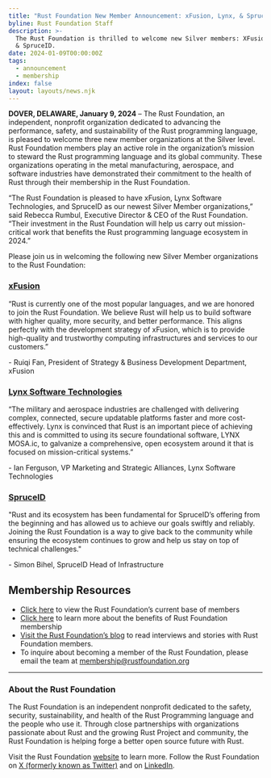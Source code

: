 ```yaml
---
title: "Rust Foundation New Member Announcement: xFusion, Lynx, & SpruceID.\_"
byline: Rust Foundation Staff
description: >-
  The Rust Foundation is thrilled to welcome new Silver members: XFusion, Lynx,
  & SpruceID.
date: 2024-01-09T00:00:00Z
tags:
  - announcement
  - membership
index: false
layout: layouts/news.njk
---
```

**DOVER, DELAWARE, January 9, 2024** – The Rust Foundation, an independent, nonprofit organization dedicated to advancing the performance, safety, and sustainability of the Rust programming language, is pleased to welcome three new member organizations at the Silver level. Rust Foundation members play an active role in the organization’s mission to steward the Rust programming language and its global community. These organizations operating in the metal manufacturing, aerospace, and software industries have demonstrated their commitment to the health of Rust through their membership in the Rust Foundation.

“The Rust Foundation is pleased to have xFusion, Lynx Software Technologies, and SpruceID as our newest Silver Member organizations,” said Rebecca Rumbul, Executive Director & CEO of the Rust Foundation. “Their investment in the Rust Foundation will help us carry out mission-critical work that benefits the Rust programming language ecosystem in 2024.”

Please join us in welcoming the following new Silver Member organizations to the Rust Foundation:

### [**<u>xFusion</u>**](https://www.xfusionshox.com/)

“Rust is currently one of the most popular languages, and we are honored to join the Rust Foundation. We believe Rust will help us to build software with higher quality, more security, and better performance. This aligns perfectly with the development strategy of xFusion, which is to provide high-quality and trustworthy computing infrastructures and services to our customers.”

\- Ruiqi Fan, President of Strategy & Business Development Department, xFusion

### [**<u>Lynx Software Technologies</u>**](https://www.lynx.com/)&nbsp;**&nbsp;**&nbsp;

“The military and aerospace industries are challenged with delivering complex, connected, secure updatable platforms faster and more cost-effectively. Lynx is convinced that Rust is an important piece of achieving this and is committed to using its secure foundational software, LYNX MOSA.ic, to galvanize a comprehensive, open ecosystem around it that is focused on mission-critical systems.”

\- Ian Ferguson, VP Marketing and Strategic Alliances, Lynx Software Technologies

### [**<u>SpruceID</u>**](https://spruceid.com/)

"Rust and its ecosystem has been fundamental for SpruceID’s offering from the beginning and has allowed us to achieve our goals swiftly and reliably. Joining the Rust Foundation is a way to give back to the community while ensuring the ecosystem continues to grow and help us stay on top of technical challenges."&nbsp;

\- Simon Bihel, SpruceID Head of Infrastructure

## **Membership Resources**

* [<u>Click here</u>](https://foundation.rust-lang.org/members/) to view the Rust Foundation’s current base of members&nbsp;
* [<u>Click here</u>](https://foundation.rust-lang.org/info/become-a-member/) to learn more about the benefits of Rust Foundation membership
* [<u>Visit the Rust Foundation’s blog</u>](https://foundation.rust-lang.org/tags/member%20spotlight/) to read interviews and stories with Rust Foundation members.
* To inquire about becoming a member of the Rust Foundation, please email the team at [<u>membership@rustfoundation.org</u>](mailto:membership@rustfoundation.org)



---

### **About the Rust Foundation**

The Rust Foundation is an independent nonprofit dedicated to the safety, security, sustainability, and health of the Rust Programming language and the people who use it. Through close partnerships with organizations passionate about Rust and the growing Rust Project and community, the Rust Foundation is helping forge a better open source future with Rust.&nbsp;

Visit the Rust Foundation [<u>website</u>](https://foundation.rust-lang.org/) to learn more. Follow the Rust Foundation on [<u>X (formerly known as Twitter)</u>](https://twitter.com/rust_foundation) and on [<u>LinkedIn</u>](https://www.linkedin.com/company/rust-foundation).